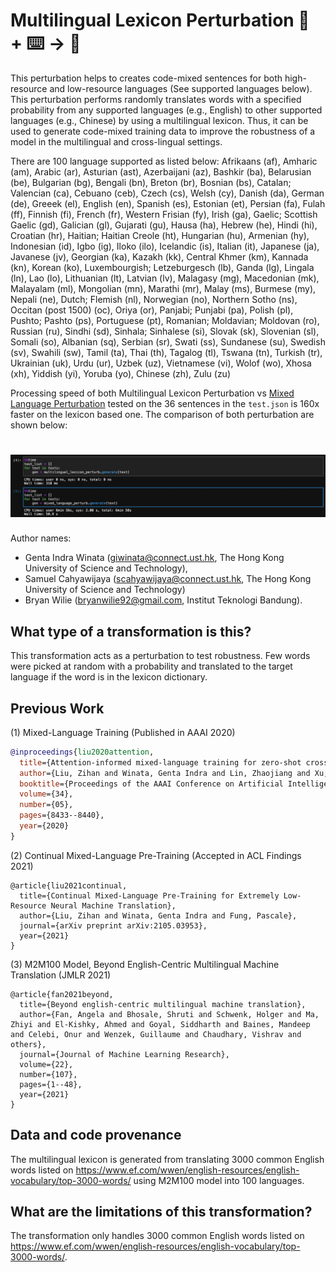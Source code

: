 # Multilingual Lexicon Perturbation 🦎  + ⌨️ → 🐍
This perturbation helps to creates code-mixed sentences for both high-resource and low-resource languages (See supported languages below). This perturbation performs randomly translates words with a specified probability from any supported languages (e.g., English) to other supported languages (e.g., Chinese) by using a multilingual lexicon. Thus, it can be used to generate code-mixed training data to improve the robustness of a model in the multilingual and cross-lingual settings.

There are 100 language supported as listed below:
Afrikaans (af), Amharic (am), Arabic (ar), Asturian (ast), Azerbaijani (az), Bashkir (ba), Belarusian (be), Bulgarian (bg), Bengali (bn),
Breton (br), Bosnian (bs), Catalan; Valencian (ca), Cebuano (ceb), Czech (cs), Welsh (cy), Danish (da), German (de), Greeek (el), English (en),
Spanish (es), Estonian (et), Persian (fa), Fulah (ff), Finnish (fi), French (fr), Western Frisian (fy), Irish (ga), Gaelic; Scottish Gaelic (gd),
Galician (gl), Gujarati (gu), Hausa (ha), Hebrew (he), Hindi (hi), Croatian (hr), Haitian; Haitian Creole (ht), Hungarian (hu), Armenian (hy),
Indonesian (id), Igbo (ig), Iloko (ilo), Icelandic (is), Italian (it), Japanese (ja), Javanese (jv), Georgian (ka), Kazakh (kk), Central Khmer (km),
Kannada (kn), Korean (ko), Luxembourgish; Letzeburgesch (lb), Ganda (lg), Lingala (ln), Lao (lo), Lithuanian (lt), Latvian (lv), Malagasy (mg),
Macedonian (mk), Malayalam (ml), Mongolian (mn), Marathi (mr), Malay (ms), Burmese (my), Nepali (ne), Dutch; Flemish (nl), Norwegian (no),
Northern Sotho (ns), Occitan (post 1500) (oc), Oriya (or), Panjabi; Punjabi (pa), Polish (pl), Pushto; Pashto (ps), Portuguese (pt),
Romanian; Moldavian; Moldovan (ro), Russian (ru), Sindhi (sd), Sinhala; Sinhalese (si), Slovak (sk), Slovenian (sl), Somali (so), Albanian (sq),
Serbian (sr), Swati (ss), Sundanese (su), Swedish (sv), Swahili (sw), Tamil (ta), Thai (th), Tagalog (tl), Tswana (tn), Turkish (tr),
Ukrainian (uk), Urdu (ur), Uzbek (uz), Vietnamese (vi), Wolof (wo), Xhosa (xh), Yiddish (yi), Yoruba (yo), Chinese (zh), Zulu (zu)

Processing speed of both Multilingual Lexicon Perturbation vs [Mixed Language Perturbation](https://github.com/gentaiscool/NL-Augmenter/tree/mixed_language_perturbation/transformations/mixed_language_perturbation) tested on the 36 sentences in the `test.json` is 160x faster on the lexicon based one. The comparison of both perturbation are shown below:
<h1 align="center">
  <img src="img/speed_comparison.jpeg"/>
</h1>

Author names:
- Genta Indra Winata (giwinata@connect.ust.hk, The Hong Kong University of Science and Technology),
- Samuel Cahyawijaya (scahyawijaya@connect.ust.hk, The Hong Kong University of Science and Technology)
- Bryan Wilie (bryanwilie92@gmail.com, Institut Teknologi Bandung).

## What type of a transformation is this?
This transformation acts as a perturbation to test robustness. Few words were picked at random with a probability and translated to the target language if the word is in the lexicon dictionary.

## Previous Work
(1) Mixed-Language Training (Published in AAAI 2020)
```bibtex
@inproceedings{liu2020attention,
  title={Attention-informed mixed-language training for zero-shot cross-lingual task-oriented dialogue systems},
  author={Liu, Zihan and Winata, Genta Indra and Lin, Zhaojiang and Xu, Peng and Fung, Pascale},
  booktitle={Proceedings of the AAAI Conference on Artificial Intelligence},
  volume={34},
  number={05},
  pages={8433--8440},
  year={2020}
}
```
(2) Continual Mixed-Language Pre-Training (Accepted in ACL Findings 2021)
```
@article{liu2021continual,
  title={Continual Mixed-Language Pre-Training for Extremely Low-Resource Neural Machine Translation},
  author={Liu, Zihan and Winata, Genta Indra and Fung, Pascale},
  journal={arXiv preprint arXiv:2105.03953},
  year={2021}
}
```
(3) M2M100 Model, Beyond English-Centric Multilingual Machine Translation (JMLR 2021)
```
@article{fan2021beyond,
  title={Beyond english-centric multilingual machine translation},
  author={Fan, Angela and Bhosale, Shruti and Schwenk, Holger and Ma, Zhiyi and El-Kishky, Ahmed and Goyal, Siddharth and Baines, Mandeep and Celebi, Onur and Wenzek, Guillaume and Chaudhary, Vishrav and others},
  journal={Journal of Machine Learning Research},
  volume={22},
  number={107},
  pages={1--48},
  year={2021}
}

```

## Data and code provenance
The multilingual lexicon is generated from translating 3000 common English words listed on https://www.ef.com/wwen/english-resources/english-vocabulary/top-3000-words/ using M2M100 model into 100 languages.

## What are the limitations of this transformation?
The transformation only handles 3000 common English words listed on https://www.ef.com/wwen/english-resources/english-vocabulary/top-3000-words/.
